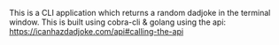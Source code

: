 This is a CLI application which returns a random dadjoke in the terminal window. This is built using cobra-cli & golang using the api: https://icanhazdadjoke.com/api#calling-the-api
